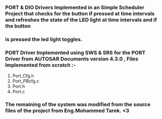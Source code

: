 ### PORT & DIO Drivers Implemented in an Simple Scheduler Project that checks for the button if pressed at time intervals and refreshes the state of the LED light at time intervals and if the button
### is pressed the led light toggles. 

### PORT Driver Implemented using SWS & SRS for the PORT Driver from AUTOSAR Documents version 4.3.0 , Files Implemented from scratch :-
1) Port_Cfg.h
2) Port_PBcfg.c
3) Port.h
4) Port.c
### The remaining of the system was modified from the source files of the project from Eng.Mohammed Tarek. <3
